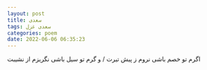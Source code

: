 ```yaml
---
layout: post
title: سعدی
tags: سعدی غزل
categories: poem
date: 2022-06-06 06:35:23
---
```


اگرم تو خصم باشی نروم ز پیش تیرت / و گرم تو سیل باشی نگریزم از نشیبت
